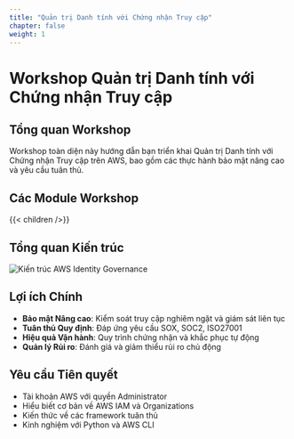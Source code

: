 ```yaml
---
title: "Quản trị Danh tính với Chứng nhận Truy cập"
chapter: false
weight: 1
---
```

# Workshop Quản trị Danh tính với Chứng nhận Truy cập

## Tổng quan Workshop

Workshop toàn diện này hướng dẫn bạn triển khai Quản trị Danh tính với Chứng nhận Truy cập trên AWS, bao gồm các thực hành bảo mật nâng cao và yêu cầu tuân thủ.

## Các Module Workshop

{{< children />}}

## Tổng quan Kiến trúc

![Kiến trúc AWS Identity Governance](/images/architecture-diagram.png)

## Lợi ích Chính

- **Bảo mật Nâng cao**: Kiểm soát truy cập nghiêm ngặt và giám sát liên tục
- **Tuân thủ Quy định**: Đáp ứng yêu cầu SOX, SOC2, ISO27001
- **Hiệu quả Vận hành**: Quy trình chứng nhận và khắc phục tự động
- **Quản lý Rủi ro**: Đánh giá và giảm thiểu rủi ro chủ động

## Yêu cầu Tiên quyết

- Tài khoản AWS với quyền Administrator
- Hiểu biết cơ bản về AWS IAM và Organizations
- Kiến thức về các framework tuân thủ
- Kinh nghiệm với Python và AWS CLI
